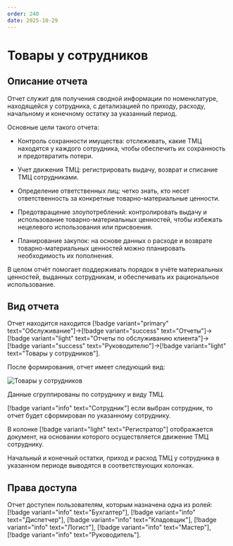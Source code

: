 ```yaml
---
order: 240
date: 2025-10-29
---
```

# Товары у сотрудников

## Описание отчета

Отчет служит для получения сводной информации по номенклатуре, находящейся у сотрудника, с детализацией по приходу, расходу, начальному и конечному остатку за указанный период.

Основные цели такого отчета:

- Контроль сохранности имущества: отслеживать, какие ТМЦ находятся у каждого сотрудника, чтобы обеспечить их сохранность и предотвратить потери.

- Учет движения ТМЦ: регистрировать выдачу, возврат и списание ТМЦ сотрудниками.

- Определение ответственных лиц: четко знать, кто несет ответственность за конкретные товарно-материальные ценности.

- Предотвращение злоупотреблений: контролировать выдачу и использование товарно-материальных ценностей, чтобы избежать нецелевого использования или присвоения.

- Планирование закупок: на основе данных о расходе и возврате товарно-материальных ценностей можно планировать необходимость их пополнения.

В целом отчёт помогает поддерживать порядок в учёте материальных ценностей, выданных сотрудникам, и обеспечивать их рациональное использование.

## Вид отчета

Отчет находится находится [!badge variant="primary" text="Обслуживание"]->[!badge variant="success" text="Отчеты"]->[!badge variant="light" text="Отчеты по обслуживанию клиента"]->[!badge variant="success" text="Руководителю"]->[!badge variant="light" text="Товары у сотрудников"].

После формирования, отчет имеет следующий вид:

![Товары у сотрудников](/images/Отчет_товары_у_сотрудников.jpg)

Данные сгруппированы по сотруднику и виду ТМЦ.

[!badge variant="info" text="Сотрудник"] если выбран сотрудник, то отчет будет сформирован по указанному сотруднику.

В колонке [!badge variant="light" text="Регистратор"] отображается документ, на основании которого осуществляется движение ТМЦ сотруднику.

Начальный и конечный остатки, приход и расход ТМЦ у сотрудника в указанном периоде выводятся в соответствующих колонках.

## Права доступа

Отчет доступен пользователям, которым назначена одна из ролей: [!badge variant="info" text="Бухгалтер"], [!badge variant="info" text="Диспетчер"], [!badge variant="info" text="Кладовщик"], [!badge variant="info" text="Логист"], [!badge variant="info" text="Мастер"], [!badge variant="info" text="Руководитель"].
